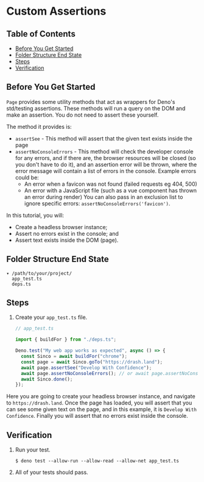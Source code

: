 # Custom Assertions

## Table of Contents

- [Before You Get Started](#before-you-get-started)
- [Folder Structure End State](#folder-structure-end-state)
- [Steps](#steps)
- [Verification](#verification)

## Before You Get Started

`Page` provides some utility methods that act as wrappers for Deno's std/testing
assertions. These methods will run a query on the DOM and make an assertion. You
do not need to assert these yourself.

The method it provides is:

- `assertSee` - This method will assert that the given text exists inside the
  page
- `assertNoConsoleErrors` - This method will check the developer console for any
  errors, and if there are, the browser resources will be closed (so you don't
  have to do it), and an assertion error will be thrown, where the error message
  will contain a list of errors in the console. Example errors could be:
  - An error when a favicon was not found (failed requests eg 404, 500)
  - An error with a JavaScript file (such as a vue component has thrown an error
    during render)
  You can also pass in an exclusion list to ignore specific errors: `assertNoConsoleErrors('favicon')`.

In this tutorial, you will:

- Create a headless browser instance;
- Assert no errors exist in the console; and
- Assert text exists inside the DOM (page).

## Folder Structure End State

```text
▾ /path/to/your/project/
  app_test.ts
  deps.ts
```

## Steps

1. Create your `app_test.ts` file.

   ```typescript
   // app_test.ts

   import { buildFor } from "./deps.ts";

   Deno.test("My web app works as expected", async () => {
     const Sinco = await buildFor("chrome");
     const page = await Sinco.goTo("https://drash.land");
     await page.assertSee("Develop With Confidence");
     await page.assertNoConsoleErrors(); // or await page.assertNoConsoleErrors(["favicon"]);
     await Sinco.done();
   });
   ```

Here you are going to create your headless browser instance, and navigate to
`https://drash.land`. Once the page has loaded, you will assert that you can see
some given text on the page, and in this example, it is
`Develop With Confidence`. Finally you will assert that no errors exist inside
the console.

## Verification

1. Run your test.

   ```shell
   $ deno test --allow-run --allow-read --allow-net app_test.ts
   ```

2. All of your tests should pass.
